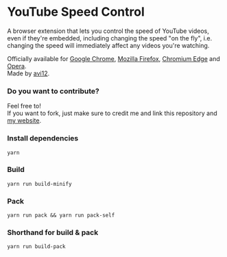 # YouTube Speed Control
A browser extension that lets you control the speed of YouTube videos, even if they're embedded, including changing the speed "on the fly", i.e. changing the speed will immediately affect any videos you're watching.

Officially available for [Google Chrome](https://chrome.google.com/webstore/detail/dmpbgbehgckaijcpmodinibhkdgbifif), [Mozilla Firefox](https://addons.mozilla.org/addon/youtube-speed-control-1), [Chromium Edge](https://microsoftedge.microsoft.com/addons/detail/ipajmlopcjnobogfakhlggainepilahm) and [Opera](https://addons.opera.com/en/extensions/details/youtube-speed-control).   
Made by [avi12](https://avi12.com).

### Do you want to contribute?
Feel free to!  
If you want to fork, just make sure to credit me and link this repository and [my website](https://avi12.com).

### Install dependencies
```
yarn
```

### Build
```
yarn run build-minify
```

### Pack
```
yarn run pack && yarn run pack-self
```

### Shorthand for build & pack
```
yarn run build-pack
```